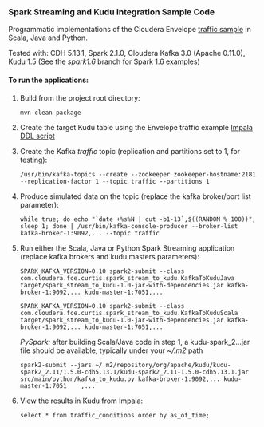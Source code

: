 ### Spark Streaming and Kudu Integration Sample Code

Programmatic implementations of the Cloudera Envelope [traffic sample](https://github.com/cloudera-labs/envelope/tree/master/examples/traffic) in Scala, Java and Python.

Tested with: CDH 5.13.1, Spark 2.1.0, Cloudera Kafka 3.0 (Apache 0.11.0), Kudu 1.5 (See the _spark1.6_ branch for Spark 1.6 examples)

#### To run the applications:

1. Build from the project root directory:

    ```
    mvn clean package
    ```
2. Create the target Kudu table using the Envelope traffic example [Impala DDL script](ddl/create_impala_kudu_table.sql)
3. Create the Kafka *traffic* topic (replication and partitions set to 1, for testing):

    ```
    /usr/bin/kafka-topics --create --zookeeper zookeeper-hostname:2181 --replication-factor 1 --topic traffic --partitions 1
    ```
4. Produce simulated data on the topic (replace the kafka broker/port list parameter):

    ```
    while true; do echo "`date +%s%N | cut -b1-13`,$((RANDOM % 100))"; sleep 1; done | /usr/bin/kafka-console-producer --broker-list kafka-broker-1:9092,... --topic traffic
    ```
5. Run either the Scala, Java or Python Spark Streaming application (replace kafka brokers and kudu masters parameters):

    ```
    SPARK_KAFKA_VERSION=0.10 spark2-submit --class com.cloudera.fce.curtis.spark_stream_to_kudu.KafkaToKuduJava target/spark_stream_to_kudu-1.0-jar-with-dependencies.jar kafka-broker-1:9092,... kudu-master-1:7051,...
    ```
    ```
    SPARK_KAFKA_VERSION=0.10 spark2-submit --class com.cloudera.fce.curtis.spark_stream_to_kudu.KafkaToKuduScala target/spark_stream_to_kudu-1.0-jar-with-dependencies.jar kafka-broker-1:9092,... kudu-master-1:7051,...
    ```
    *PySpark:*  after building Scala/Java code in step 1, a kudu-spark_2...jar file should be available, typically under your *~/.m2* path
    ```
    spark2-submit --jars ~/.m2/repository/org/apache/kudu/kudu-spark2_2.11/1.5.0-cdh5.13.1/kudu-spark2_2.11-1.5.0-cdh5.13.1.jar src/main/python/kafka_to_kudu.py kafka-broker-1:9092,... kudu-master-1:7051    ,...
    ```
6. View the results in Kudu from Impala:

    ```
    select * from traffic_conditions order by as_of_time;
    ```
